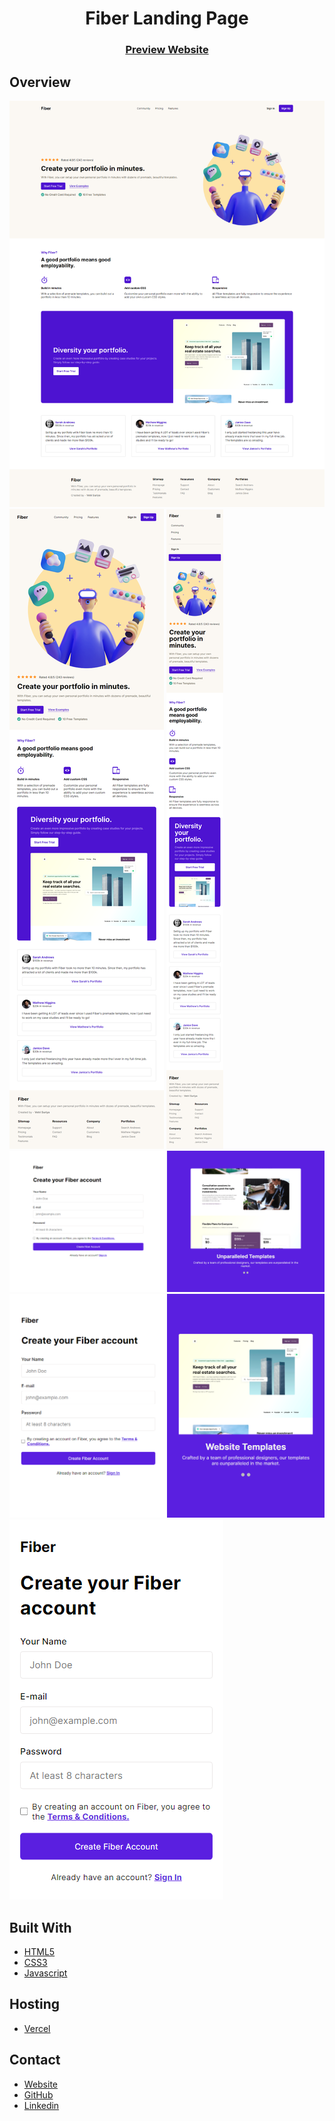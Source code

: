 <h1 align="center">Fiber Landing Page</h1>

<div align="center">
  <h3>
    <a href="https://rvs-fiber-landing-page.vercel.app/">Preview Website</a>
  </h3>
</div>

## Overview

![Desktop](./Screenshots/desktop.png)
![Tablet](./Screenshots/tablet.png)
![Mobile](./Screenshots/mobile.png)
![Desktop](./Screenshots/desktop-1.png)
![Tablet](./Screenshots/tablet-1.png)
![Mobile](./Screenshots/mobile-1.png)

## Built With

- [HTML5](#!)
- [CSS3](#!)
- [Javascript](#!)

## Hosting

- [Vercel](https://vercel.com/)

## Contact

-  [Website](https://vetri-suriya.web.app/)
-  [GitHub](https://github.com/vetrisuriya)
-  [Linkedin](https://www.linkedin.com/in/vetrisuriya/)